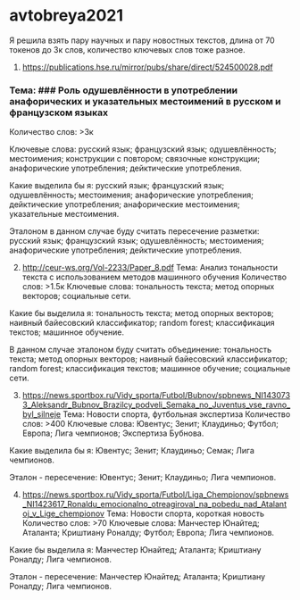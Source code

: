 # avtobreya2021
Я решила взять пару научных и пару новостных текстов, длина от 70 токенов до 3к слов, количество ключевых слов тоже разное.

1. https://publications.hse.ru/mirror/pubs/share/direct/524500028.pdf
### Тема: ### Роль одушевлённости в употреблении анафорических и указательных местоимений в русском и французском языках

Количество слов: >3к

Ключевые слова: русский язык; французский язык; одушевлённость; местоимения; конструкции с повтором; связочные конструкции; анафорические употребления; дейктические употребления.


Какие выделила бы я: русский язык; французский язык; одушевлённость; местоимения; анафорические употребления; дейктические употребления; анафорические местоимения; указательные местоимения.


Эталоном в данном случае буду считать пересечение разметки: русский язык; французский язык; одушевлённость; местоимения; анафорические употребления; дейктические употребления.



2. http://ceur-ws.org/Vol-2233/Paper_8.pdf
Тема: Анализ тональности текста с использованием методов машинного обучения
Количество слов: >1.5к
Ключевые слова: тональность текста; метод опорных векторов; социальные сети.

Какие бы выделила я: тональность текста; метод опорных векторов; наивный байесовский классификатор; random forest; классификация текстов; машинное обучение.

В данном случае эталоном буду считать объединение: тональность текста; метод опорных векторов; наивный байесовский классификатор; random forest; классификация текстов; машинное обучение; социальные сети.



3. https://news.sportbox.ru/Vidy_sporta/Futbol/Bubnov/spbnews_NI1430733_Aleksandr_Bubnov_Brazilcy_podveli_Semaka_no_Juventus_vse_ravno_byl_silneje
Тема: Новости спорта, футбольная экспертиза
Количество слов: >400
Ключевые слова: Ювентус; Зенит; Клаудиньо; Футбол; Европа; Лига чемпионов; Экспертиза Бубнова.

Какие выделила бы я: Ювентус; Зенит; Клаудиньо; Семак; Лига чемпионов.

Эталон - пересечение:  Ювентус; Зенит; Клаудиньо; Лига чемпионов.



4. https://news.sportbox.ru/Vidy_sporta/Futbol/Liga_Chempionov/spbnews_NI1423617_Ronaldu_emocionalno_otreagiroval_na_pobedu_nad_Atalantoj_v_Lige_chempionov
Тема: Новости спорта, короткая новость
Количество слов: >70
Ключевые слова: Манчестер Юнайтед; Аталанта; Криштиану Роналду; Футбол; Европа; Лига чемпионов.

Какие бы выделила я: Манчестер Юнайтед; Аталанта; Криштиану Роналду; Лига чемпионов.

Эталон - пересечение: Манчестер Юнайтед; Аталанта; Криштиану Роналду; Лига чемпионов.

